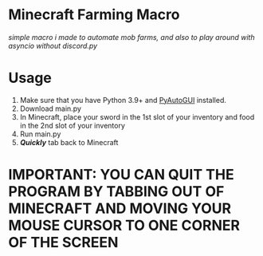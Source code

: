 # Minecraft Farming Macro
###### simple macro i made to automate mob farms, and also to play around with asyncio without discord.py

# Usage
1. Make sure that you have Python 3.9+ and [PyAutoGUI](https://pypi.org/project/PyAutoGUI/) installed.
2. Download main.py
3. In Minecraft, place your sword in the 1st slot of your inventory and food in the 2nd slot of your inventory
4. Run main.py
5. ***Quickly*** tab back to Minecraft

# IMPORTANT: YOU CAN QUIT THE PROGRAM BY TABBING OUT OF MINECRAFT AND MOVING YOUR MOUSE CURSOR TO ONE CORNER OF THE SCREEN
